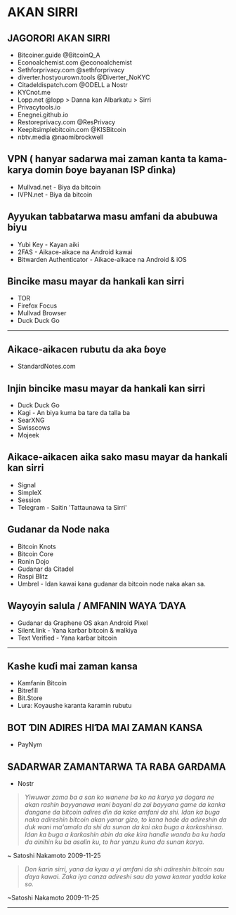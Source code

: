 # AKAN SIRRI
## JAGORORI AKAN SIRRI
* Bitcoiner.guide @BitcoinQ_A
* Econoalchemist.com @econoalchemist
* Sethforprivacy.com @sethforprivacy
* diverter.hostyourown.tools @Diverter_NoKYC
* Citadeldispatch.com @ODELL a Nostr
* KYCnot.me
* Lopp.net @lopp > Danna kan Albarkatu > Sirri
* Privacytools.io
* Enegnei.github.io
* Restoreprivacy.com @ResPrivacy
* Keepitsimplebitcoin.com @KISBitcoin
* nbtv.media @naomibrockwell

## VPN ( hanyar sadarwa mai zaman kanta ta kama-karya domin ɓoye bayanan ISP ɗinka)
* Mullvad.net - Biya da bitcoin
* IVPN.net - Biya da bitcoin

## Ayyukan tabbatarwa masu amfani da abubuwa biyu
* Yubi Key - Kayan aiki
* 2FAS - Aikace-aikace na Android kawai
* Bitwarden Authenticator - Aikace-aikace na Android & iOS

## Bincike masu mayar da hankali kan sirri
* TOR
* Firefox Focus
* Mullvad Browser
* Duck Duck Go
---
## Aikace-aikacen rubutu da aka ɓoye
* StandardNotes.com
## Injin bincike masu mayar da hankali kan sirri
* Duck Duck Go
* Kagi - An biya kuma ba tare da talla ba
* SearXNG
* Swisscows
* Mojeek

## Aikace-aikacen aika sako masu mayar da hankali kan sirri
* Signal
* SimpleX
* Session
* Telegram - Saitin 'Tattaunawa ta Sirri'
## Gudanar da Node naka
* Bitcoin Knots
* Bitcoin Core
* Ronin Dojo
* Gudanar da Citadel
* Raspi Blitz
* Umbrel - Idan kawai kana gudanar da bitcoin node naka akan sa.
## Wayoyin salula / AMFANIN WAYA ƊAYA
* Gudanar da Graphene OS akan Android Pixel
* Silent.link - Yana karɓar bitcoin & walƙiya
* Text Verified - Yana karɓar bitcoin

---

## Kashe kuɗi mai zaman kansa
* Kamfanin Bitcoin
* Bitrefill
* Bit.Store
* Lura: Koyaushe karanta ƙaramin rubutu
## BOT ƊIN ADIRES HIƊA MAI ZAMAN KANSA
* PayNym
## SADARWAR ZAMANTARWA TA RABA GARDAMA
* Nostr

>*Yiwuwar zama ba a san ko wanene ba ko
na karya ya dogara ne akan rashin bayyanawa
wani bayani da zai bayyana game da
kanka dangane da bitcoin
adires ɗin da kake amfani da shi. Idan ka buga naka
adireshin bitcoin akan yanar gizo, to kana
hade da adireshin da duk wani
ma'amala da shi da sunan da kai
aka buga a ƙarƙashinsa.
Idan ka buga a ƙarƙashin abin da ake kira handle
wanda ba ku haɗa da ainihin ku ba
asalin ku, to har yanzu kuna da sunan karya.*

~ Satoshi Nakamoto 2009-11-25

>*Don ƙarin sirri, yana da kyau a yi amfani da shi
adireshin bitcoin sau ɗaya kawai. Zaka iya
canza adireshi sau da yawa kamar yadda kake so.*

~Satoshi Nakamoto 2009-11-25

---
